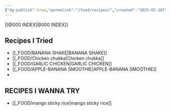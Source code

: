 ```yaml
---
{"dg-publish":true,"permalink":"/food/recipes/","created":"2025-02-16T16:01:24.769+08:00","updated":"2025-03-25T19:19:12.434+08:00"}
---
```


[[@000 INDEX\|@000 INDEX]]
## Recipes I Tried
- [[_FOOD/BANANA SHAKE\|BANANA SHAKE]]
- [[_FOOD/Chicken chukka\|Chicken chukka]]
- [[_FOOD/GARLIC CHICKEN\|GARLIC CHICKEN]]
- [[_FOOD/APPLE-BANANA SMOOTHIE\|APPLE-BANANA SMOOTHIE]]
- 
## RECIPES I WANNA TRY
- [[_FOOD/mango sticky rice\|mango sticky rice]]

